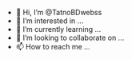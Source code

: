 - 👋 Hi, I’m @TatnoBDwebss
- 👀 I’m interested in ...
- 🌱 I’m currently learning ...
- 💞️ I’m looking to collaborate on ...
- 📫 How to reach me ...

<!---
TatnoBDwebss/TatnoBDwebss is a ✨ special ✨ repository because its `README.md` (this file) appears on your GitHub profile.
You can click the Preview link to take a look at your changes.
--->
